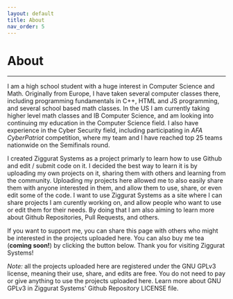 ```yaml
---
layout: default
title: About
nav_order: 5
---
```


# About

---

I am a high school student with a huge interest in Computer Science and Math. Originally from Europe, I have taken several computer classes there, including programming fundamentals in C++, HTML and JS programming, and several school based math classes. In the US I am currently taking higher level math classes and IB Computer Science, and am looking into continuing my education in the Computer Science field. I also have experience in the Cyber Security field, including participating in *AFA CyberPatriot* competition, where my team and I have reached top 25 teams nationwide on the Semifinals round.

I created Ziggurat Systems as a project primarly to learn how to use Github and edit / submit code on it. I decided the best way to learn it is by uploading my own projects on it, sharing them with others and learning from the community. Uploading my projects here allowed me to also easily share them with anyone interested in them, and allow them to use, share, or even edit some of the code. I want to use Ziggurat Systems as a site where I can share projects I am curently working on, and allow people who want to use or edit them for their needs. By doing that I am also aiming to learn more about Github Repositories, Pull Requests, and others.

If you want to support me, you can share this page with others who might be interested in the projects uploaded here. You can also buy me tea (**coming soon!**) by clicking the button below. Thank you for visiting Ziggurat Systems!

*Note:* all the projects uploaded here are registered under the GNU GPLv3 license, meaning their use, share, and edits are free. You do not need to pay or give anything to use the projects uploaded here. Learn more about GNU GPLv3 in Ziggurat Systems' Github Repository LICENSE file.
